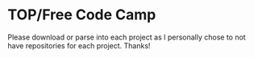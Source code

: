 # TOP/Free Code Camp
Please download or parse into each project as I personally chose to not have repositories for each project. Thanks!
